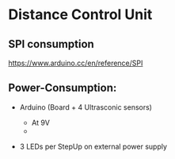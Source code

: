 # Distance Control Unit

## SPI consumption
https://www.arduino.cc/en/reference/SPI

## Power-Consumption:
* Arduino (Board + 4 Ultrasconic sensors)
  * At 9V 
  *

* 3 LEDs per StepUp on external power supply
